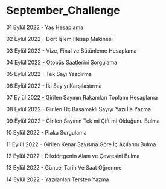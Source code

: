 # September_Challenge

01 Eylül 2022  - Yaş Hesaplama

02 Eylül 2022 - Dört İşlem Hesap Makinesi

03 Eylül 2022 - Vize, Final ve Bütünleme Hesaplama

04 Eylül 2022 - Otobüs Saatlerini Sorgulama

05 Eylül 2022 - Tek Sayı Yazdırma 

06 Eylül 2022 - İki Sayıyı Karşılaştırma

07 Eylül 2022 - Girilen Sayının Rakamları Toplamı Hesaplama

08 Eylül 2022 - Girilen Üç Basamaklı Sayıyı Yazı İle Yazma

09 Eylül 2022 - Girilen Sayının Tek mi Çift mi Olduğunu Bulma

10 Eylül 2022 - Plaka Sorgulama

11 Eylül 2022 - Girilen Kenar Sayısına Göre İç Açılarını Bulma

12 Eylül 2022 - Dikdörtgenin Alanı ve Çevresini Bulma

13 Eylül 2022 - Güncel Tarih Ve Saat Öğrenme

14 Eylül 2022 - Yazılanları Tersten Yazma 